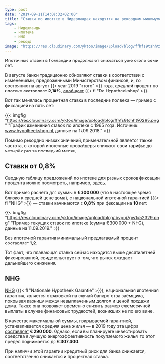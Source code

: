 ```yaml
---
type: post
date: "2019-09-11T14:08:32+02:00"
title: "Ставки по ипотеке в Нидерландах находятся на рекордном минимуме"
tags:
    - Нидерланды
    - ипотека
    - NHG
    - рекорд
image: "https://res.cloudinary.com/yktoo/image/upload/blog/ffhfs9tshht50265.png"
---
```


Ипотечные ставки в Голландии продолжают снижаться уже около семи лет.

В августе банки традиционно обновляют ставки в соответствии с изменениями, предложенными Министерством финансов, и, по состоянию на август {{< year 2019 "этого" >}} года, *средний* процент по ипотеке составляет **2,18%**, [сообщает](https://www.hypotheekshop.nl/actueel/wijzigingsvoorstel-hypotheekregels-2020-lost-bestaande-knelpunten-niet-op) {{< fl "De Hypotheekshop" >}}.

<!--more-->

Вот так менялась процентная ставка в последние полвека — пример с фиксацией на пять лет:

{{< imgfig "https://res.cloudinary.com/yktoo/image/upload/blog/ffhfs9tshht50265.png" "График изменения ставок по ипотеке с 1965 года. Источник: www.hypotheekshop.nl, данные на 17.09.2018." >}}

Помимо рекордно низких значений, примечательной является также частота, с которой ипотечные провайдеры снижают свои тарифы: до четырёх раз за последний месяц.

## Ставки от 0,8%

Сводную таблицу предложений по ипотеке для разных сроков фиксации процента можно посмотреть, например, [здесь](https://www.eigenhuis.nl/hypotheken/hypotheekrente).

Вот пример расчёта для суммы в **€ 300 000** (что в настоящее время близко к средней цене дома), с национальной ипотечной гарантией ({{< fl "NHG" >}}) — ставки начинаются с **0,8%** при фиксации на **10** лет:

{{< imgfig "https://res.cloudinary.com/yktoo/image/upload/blog/ibvpuj7gw1u52329.png" "Пример текущих ставок по ипотеке (сумма € 300 000 + NHG), данные на 11.09.2019." >}}

Без ипотечной гарантии минимальный предлагаемый процент составляет **1,2**.

Тот факт, что плавающая ставка сейчас находится выше десятилетней фиксированной, свидетельствует о том, что рынок ожидает дальнейшего снижения.

## NHG

[NHG](https://www.nhg.nl/) ({{< fl "Nationale Hypotheek Garantie" >}}), национальная ипотечная гарантия, является страховкой на случай банкротства заёмщика, покрывая разницу между невыплаченным долгом и ценой продажи дома. Также она позволяет временно снизить размер ежемесячной выплаты в случае финансовых трудностей, возникших не по его вине.

В качестве максимальной суммы, покрываемой гарантией, устанавливается средняя цена жилья — в 2019 году эта цифра [составляет](https://www.rijksoverheid.nl/onderwerpen/huis-kopen/vraag-en-antwoord/wat-is-de-nationale-hypotheek-garantie-nhg) **€ 290 000**. Однако, если вы планируете инвестировать средства в лучшую энергоэффективность покупаемого жилья, то этот предел поднимается до **€ 307 400**.

При наличии этой гарантии кредитный риск для банка снижается, соответственно снижается и процентная ставка.
